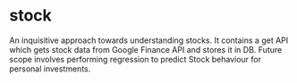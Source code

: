 # stock
An inquisitive approach towards understanding stocks.
It contains a get API which gets stock data from Google Finance API and stores it in DB.
Future scope involves performing regression to predict Stock behaviour for personal investments.

